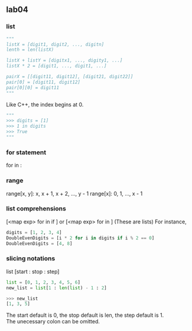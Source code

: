 ## lab04

### list
```python
"""
listX = [digit1, digit2, ..., digitn]
lenth = len(listX)

listX + listY = [digitx1, ..., digity1, ...]
listX * 2 = [digit1, ..., digit1, ...]

pairX = [[digit11, digit12], [digit21, digit22]]
pair[0] = [digit11, digit12]
pair[0][0] = digit11
"""
```
Like C++, the index begins at 0.  
```python
"""
>>> digits = [1]
>>> 1 in digits
>>> True
"""
```

### for statement
for <name> in <expression>: 
    <suite>

### range
range\[x, y\]: x, x + 1, x + 2, ..., y - 1
range\[x\]: 0, 1, ..., x - 1

### list comprehensions
[\<map exp> for <name> in <iter exp> if <filter exp>\]
or [\<map exp> for <name> in <iter exp>\]
(These are lists)
For instance,
```python
digits = [1, 2, 3, 4]
DoubleEvenDigits = [i * 2 for i in digits if i % 2 == 0]
DoubleEvenDigits = [4, 8]
```

### slicing notations
list \[start : stop : step\]
```python
list = [0, 1, 2, 3, 4, 5, 6]
new_list = list[1 : len(list) - 1 : 2]
```
```python
>>> new_list
[1, 3, 5]
```
The start default is 0, the stop default is len, the step default is 1.  
The unecessary colon can be omitted.  
